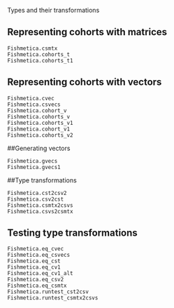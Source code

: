  

Types and their transformations
 
## Representing cohorts with matrices
 
```@docs
Fishmetica.csmtx
Fishmetica.cohorts_t
Fishmetica.cohorts_t1
```




## Representing cohorts with vectors
 
```@docs
Fishmetica.cvec
Fishmetica.csvecs 
Fishmetica.cohort_v
Fishmetica.cohorts_v
Fishmetica.cohorts_v1
Fishmetica.cohort_v1
Fishmetica.cohorts_v2
```



##Generating vectors

```@docs
Fishmetica.gvecs
Fishmetica.gvecs1
```


##Type transformations

```@docs
Fishmetica.cst2csv2
Fishmetica.csv2cst
Fishmetica.csmtx2csvs
Fishmetica.csvs2csmtx
```




## Testing type transformations 
```@docs
Fishmetica.eq_cvec
Fishmetica.eq_csvecs
Fishmetica.eq_cst
Fishmetica.eq_cv1
Fishmetica.eq_cv1_alt
Fishmetica.eq_csv2
Fishmetica.eq_csmtx
Fishmetica.runtest_cst2csv
Fishmetica.runtest_csmtx2csvs
```


